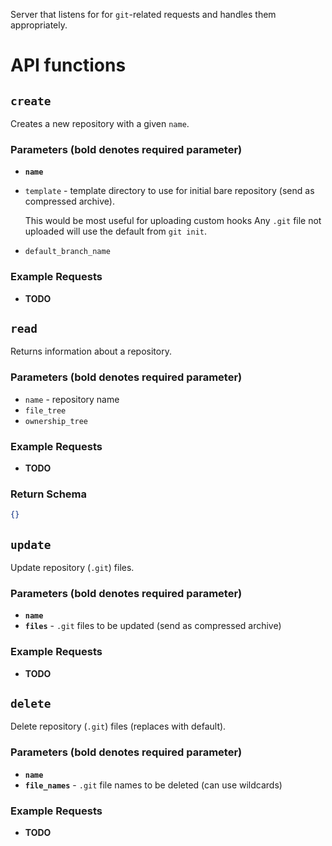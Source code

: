 Server that listens for for `git`-related requests and handles them appropriately.

# API functions

## `create`

Creates a new repository with a given `name`.

### Parameters (bold denotes required parameter)

- **`name`**
- `template` - template directory to use for initial bare repository (send as compressed archive).

  This would be most useful for uploading custom hooks
  Any `.git` file not uploaded will use the default from `git init`.

- `default_branch_name`

### Example Requests

- **TODO**

## `read`

Returns information about a repository.

### Parameters (bold denotes required parameter)

- `name` - repository name
- `file_tree`
- `ownership_tree`

### Example Requests

- **TODO**

### Return Schema

<!-- TODO -->

```json
{}
```

## `update`

Update repository (`.git`) files.

### Parameters (bold denotes required parameter)

- **`name`**
- **`files`** - `.git` files to be updated (send as compressed archive)

### Example Requests

- **TODO**

## `delete`

Delete repository (`.git`) files (replaces with default).

### Parameters (bold denotes required parameter)

- **`name`**
- **`file_names`** - `.git` file names to be deleted (can use wildcards)

### Example Requests

- **TODO**

